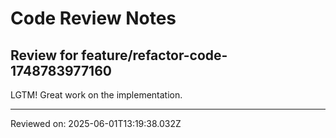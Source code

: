 # Code Review Notes

## Review for feature/refactor-code-1748783977160

LGTM! Great work on the implementation.

---
Reviewed on: 2025-06-01T13:19:38.032Z